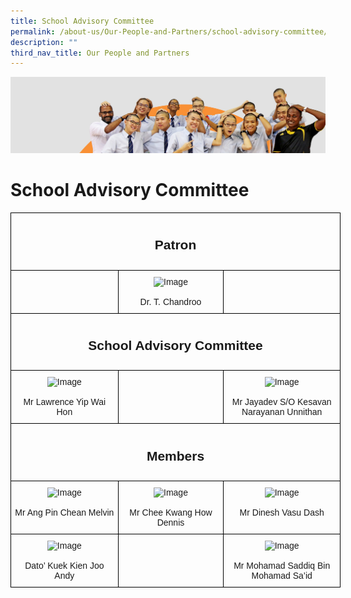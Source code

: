 ```yaml
---
title: School Advisory Committee
permalink: /about-us/Our-People-and-Partners/school-advisory-committee/
description: ""
third_nav_title: Our People and Partners
---
```

<img src="/images/about_us.jpg">


School Advisory Committee
=========================

<center>
<style type="text/css">
.tg  {border-collapse:collapse;border-spacing:0;}
.tg td{border-color:black;border-style:solid;border-width:1px;font-family:Arial, sans-serif;font-size:14px;
  overflow:hidden;padding:10px 5px;word-break:normal;}
.tg th{border-color:black;border-style:solid;border-width:1px;font-family:Arial, sans-serif;font-size:14px;
  font-weight:normal;overflow:hidden;padding:10px 5px;word-break:normal;}
.tg .tg-baqh{text-align:center;vertical-align:top}
.tg .tg-amwm{font-weight:bold;text-align:center;vertical-align:top}
.tg .tg-0lax{text-align:left;vertical-align:top}
</style>
<table style="undefined;table-layout: fixed; width: 528px" class="tg">
<colgroup>
<col style="width: 172px">
<col style="width: 169px">
<col style="width: 187px">
</colgroup>
<thead>
  <tr>
		<th colspan="3" class="tg-amwm"><h2>Patron</h2></th>
  </tr>
</thead>
<tbody>
  <tr>
    <td class="tg-0lax"></td>
    <td class="tg-baqh"><img height="111" width="149" alt="Image" src="https://northbrookssec.moe.edu.sg/qql/slot/u162/People/Sch%20Advisory%20Committee%20Members/Chandroo.jpg"><br><br><span style="font-weight:400;font-style:normal">Dr. T. Chandroo</span><br></td>
    <td class="tg-0lax"></td>
  </tr>
  <tr>
    <td colspan="3" class="tg-amwm"><h2>School Advisory Committee</h2></td>
  </tr>
  <tr>
    <td class="tg-baqh"><img height="149" width="149" alt="Image" src="https://northbrookssec.moe.edu.sg/qql/slot/u162/People/Sch%20Advisory%20Committee%20Members/Lawrence%20Yip.jpg"><br><br><span style="font-weight:400;font-style:normal">Mr Lawrence Yip Wai Hon</span><br></td>
    <td class="tg-0lax"></td>
    <td class="tg-baqh"><img height="149" width="149" alt="Image" src="https://northbrookssec.moe.edu.sg/qql/slot/u162/People/Sch%20Advisory%20Committee%20Members/Jayadev.jpg"><br><br><span style="font-weight:400;font-style:normal">Mr Jayadev S/O Kesavan Narayanan Unnithan</span><br></td>
  </tr>
  <tr>
    <td colspan="3" class="tg-amwm"><h2>Members</h2></td>
  </tr>
  <tr>
    <td class="tg-baqh"><img height="149" width="149" alt="Image" src="https://northbrookssec.moe.edu.sg/qql/slot/u162/People/Sch%20Advisory%20Committee%20Members/Melvin.jpg"><br><br><span style="font-weight:400;font-style:normal">Mr Ang Pin Chean Melvin</span><br></td>
    <td class="tg-baqh"><img height="149" width="149" alt="Image" src="https://northbrookssec.moe.edu.sg/qql/slot/u162/People/Sch%20Advisory%20Committee%20Members/Dennis.jpg"><br><br><span style="font-weight:400;font-style:normal">Mr Chee Kwang How Dennis</span><br></td>
    <td class="tg-baqh"><img height="149" width="149" alt="Image" src="https://northbrookssec.moe.edu.sg/qql/slot/u162/People/Sch%20Advisory%20Committee%20Members/Dinesh.jpg"><br><br><span style="font-weight:400;font-style:normal">Mr Dinesh Vasu Dash</span><br></td>
  </tr>
  <tr>
    <td class="tg-baqh"><img height="149" width="149" alt="Image" src="https://northbrookssec.moe.edu.sg/qql/slot/u162/People/Sch%20Advisory%20Committee%20Members/Andy.jpg"><br><br><span style="font-weight:400;font-style:normal">Dato’ Kuek Kien Joo Andy</span><br></td>
    <td class="tg-0lax"></td>
    <td class="tg-baqh"><img height="149" width="149" alt="Image" src="https://northbrookssec.moe.edu.sg/qql/slot/u162/People/Sch%20Advisory%20Committee%20Members/Saddiq.jpg"><br><br><span style="font-weight:400;font-style:normal">Mr Mohamad Saddiq Bin Mohamad Sa’id</span><br></td>
  </tr>
</tbody>
</table></center>